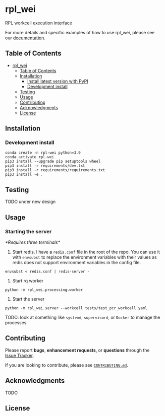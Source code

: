 # rpl_wei

<!-- TODO: Add badges -->
<!-- [![PyPI version](https://badge.fury.io/py/mdlearn.svg)](https://badge.fury.io/py/mdlearn) -->
<!-- [![Documentation Status](https://readthedocs.org/projects/mdlearn/badge/?version=latest)](https://mdlearn.readthedocs.io/en/latest/?badge=latest) -->

RPL workcell execution interface

For more details and specific examples of how to use rpl_wei, please see our [documentation](https://readthedocs.org/).

## Table of Contents
- [rpl_wei](#rpl_wei)
  - [Table of Contents](#table-of-contents)
  - [Installation](#installation)
    - [Install latest version with PyPI](#install-latest-version-with-pypi)
    - [Development install](#development-install)
  - [Testing](#testing)
  - [Usage](#usage)
  - [Contributing](#contributing)
  - [Acknowledgments](#acknowledgments)
  - [License](#license)

## Installation

### Development install 
```
conda create -n rpl-wei python=3.9
conda activate rpl-wei
pip3 install --upgrade pip setuptools wheel
pip3 install -r requirements/dev.txt
pip3 install -r requirements/requirements.txt
pip3 install -e .
```

## Testing

TODO under new design

## Usage

### Starting the server
*\*Requires three terminals\**
1. Start redis. I have a `redis.conf` file in the root of the repo. You can use it with `envsubst` to replace the environment variables with their values as redis does not support environment variables in the config file.
```
envsubst < redis.conf | redis-server -
```
1. Start rq worker
```
python -m rpl_wei.processing.worker
```
1. Start the server
```
python -m rpl_wei.server --workcell tests/test_pcr_workcell.yaml
```
TODO: look at something like `systemd`, `supervisord`, or `Docker` to manage the processes


## Contributing

Please report **bugs**, **enhancement requests**, or **questions** through the [Issue Tracker](https://github.com/AD-SDL/rpl_wei/issues).

If you are looking to contribute, please see [`CONTRIBUTING.md`](https://github.com/AD-SDL/rpl_wei/blob/main/CONTRIBUTING.md).


## Acknowledgments

TODO

## License

<!-- rpl_wei has a TODO license, as seen in the [LICENSE](https://github.com/ramanathanlab/mdlearn/blob/main/LICENSE) file. -->
